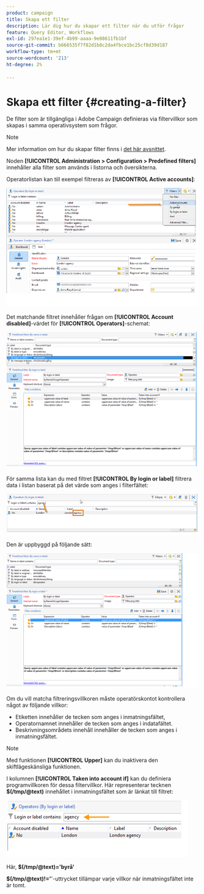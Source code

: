 ```yaml
---
product: campaign
title: Skapa ett filter
description: Lär dig hur du skapar ett filter när du utför frågor
feature: Query Editor, Workflows
exl-id: 297ea1e1-39ef-4b99-aaaa-9e88611fb1bf
source-git-commit: b666535f7f82d1b8c2da4fbce1bc25cf8d39d187
workflow-type: tm+mt
source-wordcount: '213'
ht-degree: 2%

---
```


# Skapa ett filter {#creating-a-filter}



De filter som är tillgängliga i Adobe Campaign definieras via filtervillkor som skapas i samma operativsystem som frågor.

>[!NOTE]
>
>Mer information om hur du skapar filter finns i [det här avsnittet](../../platform/using/filtering-options.md).

Noden **[!UICONTROL Administration > Configuration > Predefined filters]** innehåller alla filter som används i listorna och översikterna.

Operatorlistan kan till exempel filtreras av **[!UICONTROL Active accounts]**:

![](assets/query_editor_filter_sample_1.png)

Det matchande filtret innehåller frågan om **[!UICONTROL Account disabled]**-värdet för **[!UICONTROL Operators]**-schemat:

![](assets/query_editor_filter_sample_2.png)

För samma lista kan du med filtret **[!UICONTROL By login or label]** filtrera data i listan baserat på det värde som anges i filterfältet:

![](assets/query_editor_filter_sample_3.png)

Den är uppbyggd på följande sätt:

![](assets/query_editor_filter_sample_4.png)

Om du vill matcha filtreringsvillkoren måste operatörskontot kontrollera något av följande villkor:

* Etiketten innehåller de tecken som anges i inmatningsfältet,
* Operatornamnet innehåller de tecken som anges i indatafältet.
* Beskrivningsområdets innehåll innehåller de tecken som anges i inmatningsfältet.

>[!NOTE]
>
>Med funktionen **[!UICONTROL Upper]** kan du inaktivera den skiftlägeskänsliga funktionen.

I kolumnen **[!UICONTROL Taken into account if]** kan du definiera programvillkoren för dessa filtervillkor. Här representerar tecknen **$(/tmp/@text)** innehållet i inmatningsfältet som är länkat till filtret:

![](assets/query_editor_filter_sample_5.png)

Här, **$(/tmp/@text)=&#39;byrå&#39;**

**$(/tmp/@text)!=&#39;**&#39;-uttrycket tillämpar varje villkor när inmatningsfältet inte är tomt.
